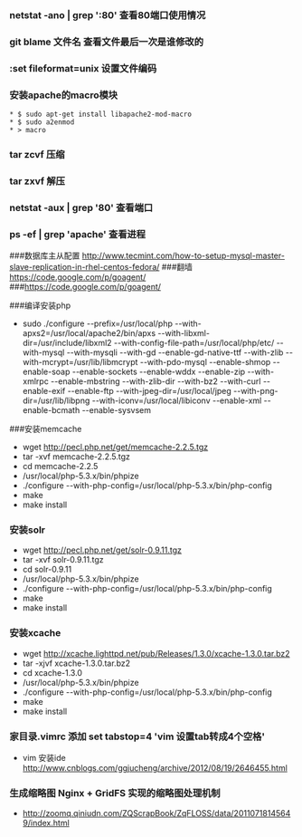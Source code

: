 ### netstat   -ano | grep ':80'  查看80端口使用情况
### git blame  文件名  查看文件最后一次是谁修改的

### :set fileformat=unix   设置文件编码

### 安装apache的macro模块
    * $ sudo apt-get install libapache2-mod-macro
    * $ sudo a2enmod
    * > macro

### tar zcvf  压缩
### tar zxvf  解压
### netstat -aux | grep '80' 查看端口
### ps -ef | grep 'apache'  查看进程

###数据库主从配置 http://www.tecmint.com/how-to-setup-mysql-master-slave-replication-in-rhel-centos-fedora/
###翻墙 https://code.google.com/p/goagent/
###https://code.google.com/p/goagent/

###编译安装php
 * sudo ./configure --prefix=/usr/local/php --with-apxs2=/usr/local/apache2/bin/apxs --with-libxml-dir=/usr/include/libxml2 --with-config-file-path=/usr/local/php/etc/ --with-mysql --with-mysqli --with-gd --enable-gd-native-ttf --with-zlib --with-mcrypt=/usr/lib/libmcrypt --with-pdo-mysql --enable-shmop --enable-soap --enable-sockets --enable-wddx --enable-zip --with-xmlrpc --enable-mbstring --with-zlib-dir --with-bz2 --with-curl --enable-exif --enable-ftp --with-jpeg-dir=/usr/local/jpeg --with-png-dir=/usr/lib/libpng --with-iconv=/usr/local/libiconv --enable-xml --enable-bcmath --enable-sysvsem

###安装memcache
 * wget http://pecl.php.net/get/memcache-2.2.5.tgz
 * tar -xvf memcache-2.2.5.tgz
 * cd memcache-2.2.5
 * /usr/local/php-5.3.x/bin/phpize
 * ./configure --with-php-config=/usr/local/php-5.3.x/bin/php-config
 * make
 * make install
### 安装solr
 * wget http://pecl.php.net/get/solr-0.9.11.tgz
 * tar -xvf solr-0.9.11.tgz
 * cd solr-0.9.11
 * /usr/local/php-5.3.x/bin/phpize
 * ./configure --with-php-config=/usr/local/php-5.3.x/bin/php-config
 * make
 * make install

### 安装xcache
 * wget http://xcache.lighttpd.net/pub/Releases/1.3.0/xcache-1.3.0.tar.bz2
 * tar -xjvf xcache-1.3.0.tar.bz2
 * cd xcache-1.3.0
 * /usr/local/php-5.3.x/bin/phpize
 * ./configure --with-php-config=/usr/local/php-5.3.x/bin/php-config
 * make
 * make install

### 家目录.vimrc 添加 set tabstop=4 'vim 设置tab转成4个空格'
 * vim  安装ide  http://www.cnblogs.com/ggjucheng/archive/2012/08/19/2646455.html
 
### 生成缩略图  Nginx + GridFS 实现的缩略图处理机制
 * http://zoomq.qiniudn.com/ZQScrapBook/ZqFLOSS/data/20110718145649/index.html
